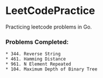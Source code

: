 # LeetCodePractice

Practicing leetcode problems in Go. 

### Problems Completed:
    * 344. Reverse String
    * 461. Hamming Distance
    * 961. N Element Repeated
    * 104. Maximum Depth of Binary Tree